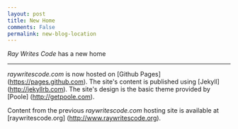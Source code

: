 ```yaml
---
layout: post
title: New Home
comments: False
permalink: new-blog-location
---
```


*Ray Writes Code* has a new home 

-----

*raywritescode.com* is now hosted on [Github Pages] (https://pages.github.com). The site's content is published using [Jekyll] (http://jekyllrb.com). The site's design is the basic theme provided by [Poole] (http://getpoole.com). 

Content from the previous *raywritescode.com* hosting site is available at [raywritescode.org] (http://www.raywritescode.org).
